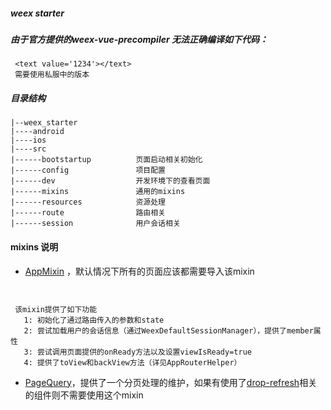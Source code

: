 ##### weex starter

##### 由于官方提供的weex-vue-precompiler 无法正确编译如下代码：

     <text value='1234'></text>
     需要使用私服中的版本
     
##### 目录结构    
```
|--weex_starter
|----android
|----ios
|----src
|------bootstartup          页面启动相关初始化
|------config               项目配置
|------dev                  开发环境下的查看页面
|------mixins               通用的mixins
|------resources            资源处理
|------route                路由相关
|------session              用户会话相关
```

#### mixins 说明

- [AppMixin](./src/mixins/AppMixin.ts) ，默认情况下所有的页面应该都需要导入该mixin
```

 
 该mixin提供了如下功能
   1: 初始化了通过路由传入的参数和state
   2: 尝试加载用户的会话信息（通过WeexDefaultSessionManager），提供了member属性
   3: 尝试调用页面提供的onReady方法以及设置viewIsReady=true
   4: 提供了toView和backView方法（详见AppRouterHelper）

```

- [PageQuery](./src/mixins/paging/PageQuery.ts)，提供了一个分页处理的维护，如果有使用了[drop-refresh](../../components/weex_components/src/layout/drop-refresh/README.md)相关的组件则不需要使用这个mixin